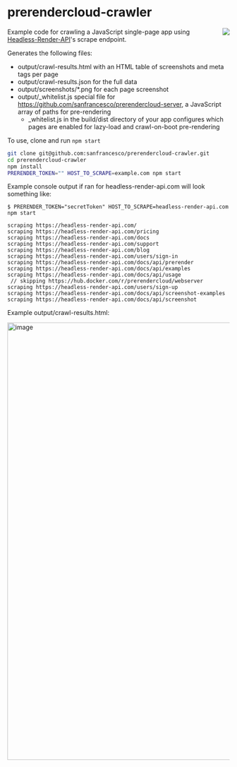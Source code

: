 # prerendercloud-crawler

<img align="right" src="https://cloud.githubusercontent.com/assets/22159102/21554484/9d542f5a-cdc4-11e6-8c4c-7730a9e9e2d1.png">

Example code for crawling a JavaScript single-page app using [Headless-Render-API](https://headless-render-api.com/)'s scrape endpoint.

Generates the following files:

- output/crawl-results.html with an HTML table of screenshots and meta tags per page
- output/crawl-results.json for the full data
- output/screenshots/\*.png for each page screenshot
- output/\_whitelist.js special file for https://github.com/sanfrancesco/prerendercloud-server, a JavaScript array of paths for pre-rendering
  - \_whitelist.js in the build/dist directory of your app configures which pages are enabled for lazy-load and crawl-on-boot pre-rendering

To use, clone and run `npm start`

```bash
git clone git@github.com:sanfrancesco/prerendercloud-crawler.git
cd prerendercloud-crawler
npm install
PRERENDER_TOKEN="" HOST_TO_SCRAPE=example.com npm start
```

Example console output if ran for headless-render-api.com will look something like:

```
$ PRERENDER_TOKEN="secretToken" HOST_TO_SCRAPE=headless-render-api.com npm start

scraping https://headless-render-api.com/
scraping https://headless-render-api.com/pricing
scraping https://headless-render-api.com/docs
scraping https://headless-render-api.com/support
scraping https://headless-render-api.com/blog
scraping https://headless-render-api.com/users/sign-in
scraping https://headless-render-api.com/docs/api/prerender
scraping https://headless-render-api.com/docs/api/examples
scraping https://headless-render-api.com/docs/api/usage
 // skipping https://hub.docker.com/r/prerendercloud/webserver
scraping https://headless-render-api.com/users/sign-up
scraping https://headless-render-api.com/docs/api/screenshot-examples
scraping https://headless-render-api.com/docs/api/screenshot
```

Example output/crawl-results.html:

<img width="991" alt="image" src="https://github.com/sanfrancesco/prerendercloud-crawler/assets/16573/98f2953b-fce2-491f-ac6b-ad1b4c30f340">
